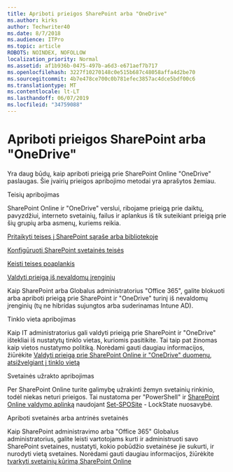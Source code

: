 ```yaml
---
title: Apriboti prieigos SharePoint arba "OneDrive"
ms.author: kirks
author: Techwriter40
ms.date: 8/7/2018
ms.audience: ITPro
ms.topic: article
ROBOTS: NOINDEX, NOFOLLOW
localization_priority: Normal
ms.assetid: af1b936b-0475-497b-a6d3-e671aef7b717
ms.openlocfilehash: 3227f10270148c0e515b687c48058affa4d2be70
ms.sourcegitcommit: 4b7e478ce700c0b781efec3857ac4dce5bdf00c6
ms.translationtype: MT
ms.contentlocale: lt-LT
ms.lasthandoff: 06/07/2019
ms.locfileid: "34759088"
---
```

# <a name="restrict-access-in-sharepoint-or-onedrive"></a>Apriboti prieigos SharePoint arba "OneDrive"

Yra daug būdų, kaip apriboti prieigą prie SharePoint Online "OneDrive" paslaugas. Šie įvairių prieigos apribojimo metodai yra aprašytos žemiau. 

Teisių apribojimas

SharePoint Online ir "OneDrive" verslui, ribojame prieigą prie daiktų, pavyzdžiui, interneto svetainių, failus ir aplankus iš tik suteikiant prieigą prie šių grupių arba asmenų, kuriems reikia.

[Pritaikyti teises į SharePoint sąraše arba bibliotekoje](https://support.office.com/article/Customize-permissions-for-a-SharePoint-list-or-library-02d770f3-59eb-4910-a608-5f84cc297782)

[Konfigūruoti SharePoint svetainės teisės](https://docs.microsoft.com/sharepoint/customize-sharepoint-site-permissions)

[Keisti teises poaplankis](https://support.office.com/article/Change-the-permissions-on-a-subfolder-5427BD7C-F20A-4F75-8CF2-5359DD45A1A6)

[Valdyti prieigą iš nevaldomų įrenginių](https://docs.microsoft.com/sharepoint/control-access-from-unmanaged-devices)

Kaip SharePoint arba Globalus administratorius "Office 365", galite blokuoti arba apriboti prieigą prie SharePoint ir "OneDrive" turinį iš nevaldomų įrenginių (tų ne hibridas sujungtos arba suderinamas Intune AD).

Tinklo vieta apribojimas

Kaip IT administratorius gali valdyti prieigą prie SharePoint ir "OneDrive" ištekliai iš nustatytų tinklo vietas, kuriomis pasitikite. Tai taip pat žinomas kaip vietos nustatymo politiką. Norėdami gauti daugiau informacijos, žiūrėkite [Valdyti prieigą prie SharePoint Online ir "OneDrive" duomenų, atsižvelgiant į tinklo vietą](https://docs.microsoft.com/sharepoint/control-access-based-on-network-location)

Svetainės užrakto apribojimas 

Per SharePoint Online turite galimybę užrakinti žemyn svetainių rinkinio, todėl niekas neturi prieigos. Tai nustatoma per "PowerShell" ir [SharePoint Online valdymo aplinką](https://docs.microsoft.com/powershell/sharepoint/sharepoint-online/connect-sharepoint-online?view=sharepoint-ps) naudojant [Set-SPOSite](https://docs.microsoft.com/powershell/module/sharepoint-online/set-sposite?view=sharepoint-ps) - LockState nuosavybė.

Apriboti svetainės arba antrinės svetainės

Kaip SharePoint administravimo arba "Office 365" Globalus administratorius, galite leisti vartotojams kurti ir administruoti savo SharePoint svetaines, nustatyti, kokio pobūdžio svetainėse jie sukurti, ir nurodyti vietą svetaines. Norėdami gauti daugiau informacijos, žiūrėkite [tvarkyti svetainių kūrimą SharePoint Online](https://docs.microsoft.com/sharepoint/manage-site-creation)

